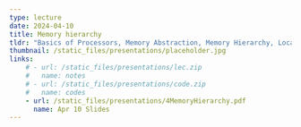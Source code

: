 ```yaml
---
type: lecture
date: 2024-04-10
title: Memory hierarchy
tldr: "Basics of Processors, Memory Abstraction, Memory Hierarchy, Locality"
thumbnail: /static_files/presentations/placeholder.jpg
links: 
    # - url: /static_files/presentations/lec.zip
    #   name: notes
    # - url: /static_files/presentations/code.zip
    #   name: codes
    - url: /static_files/presentations/4MemoryHierarchy.pdf
      name: Apr 10 Slides
---
```

<!-- **Suggested Readings:**
- [Readings 1](http://example.com)
- [Readings 2](http://example.com) -->
